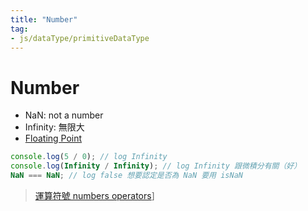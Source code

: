 ```yaml
---
title: "Number"
tag: 
- js/dataType/primitiveDataType 
---
```

# Number
- NaN: not a number
- Infinity: 無限大
- [Floating Point](JavaScript/資料類型/原始資料類型/Number/Floating%20Point.md)

```js
console.log(5 / 0); // log Infinity
console.log(Infinity / Infinity); // log Infinity 跟微積分有關（好）
NaN === NaN; // log false 想要認定是否為 NaN 要用 isNaN
```

>[運算符號 numbers operators](JavaScript/邏輯、條件、比較/運算/運算符號%20numbers%20operators.md)]

